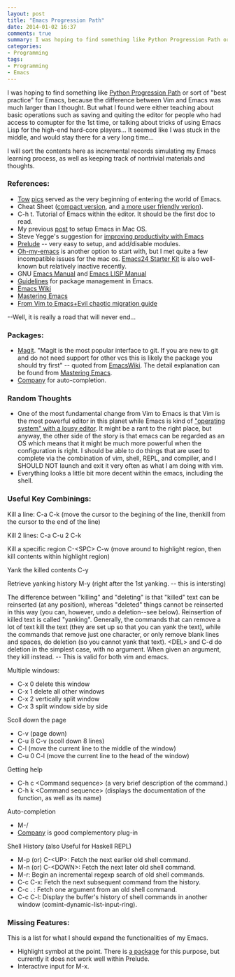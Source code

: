 ```yaml
---
layout: post
title: "Emacs Progression Path"
date: 2014-01-02 16:37
comments: true
summary: I was hoping to find something like Python Progression Path or sort of "best practice" for Emacs. But what I found were either teaching about basic operations or talking about tricks of using Emacs Lisp. So I am trying to make a path by myself, so that I would not be stuck in the middle (like forever..).
categories:
- Programming
tags:
- Programming
- Emacs
---
```


I was hoping to find something like [Python Progression Path](http://stackoverflow.com/questions/2573135/python-progression-path-from-apprentice-to-guru) or sort of "best practice" for Emacs, because the difference between Vim and Emacs was much larger than I thought. But what I found were either teaching about basic operations such as saving and quiting the editor for people who had access to comupter for the 1st time, or talking about tricks of using Emacs Lisp for the high-end hard-core players... It seemed like I was stuck in the middle, and would stay there for a very long time...

I will sort the contents here as incremental records simulating my Emacs learning process, as well as keeping track of nontrivial materials and thoughts.

### References:

* [Tow](http://sachachua.com/blog/2013/05/how-to-learn-emacs-a-hand-drawn-one-pager-for-beginners/) [pics](http://sachachua.com/p/26006) served as the very beginning of entering the world of Emacs.
* Cheat Sheet ([compact version](http://refcards.com/docs/gildeas/gnu-emacs/emacs-refcard-a4.pdf), and [a more user friendly verion](http://cs.iupui.edu/~kweimer/EmacsCheatSheet.pdf)).
* C-h t. Tutorial of Emacs within the editor. It should be the first doc to read.
* My previous [post](http://wqiong.com/blog/2013/07/01/setup-emacs-in-mac-os/) to setup Emacs in Mac OS.
* Steve Yegge's suggestion for [improving productivity with Emacs](https://sites.google.com/site/steveyegge2/effective-emacs)
* [Prelude](http://batsov.com/prelude/) -- very easy to setup, and add/disable modules.
* [Oh-my-emacs](https://github.com/xiaohanyu/oh-my-emacs) is another option to start with, but I met quite a few incompatible issues for the mac os. [Emacs24 Starter Kit](https://github.com/eschulte/emacs24-starter-kit) is also well-known but relatively inactive recently.
* GNU [Emacs Manual](http://www.gnu.org/software/emacs/manual/html_node/emacs/index.html) and [Emacs LISP Manual](http://www.gnu.org/software/emacs/manual/html_node/elisp/)
* [Guidelines](http://batsov.com/articles/2012/02/19/package-management-in-emacs-the-good-the-bad-and-the-ugly/) for package management in Emacs.
* [Emacs Wiki](http://www.emacswiki.org/emacs/)
* [Mastering Emacs](http://www.masteringemacs.org/)
* [From Vim to Emacs+Evil chaotic migration guide](http://juanjoalvarez.net/es/detail/2014/sep/19/vim-emacsevil-chaotic-migration-guide/)

--Well, it is really a road that will never end...

### Packages:

* [Magit](https://github.com/magit/magit). "Magit is the most popular interface to git. If you are new to git and do not need support for other vcs this is likely the package you should try first" -- quoted from [EmacsWiki](http://www.emacswiki.org/emacs/Git). The detail explanation can be found from [Mastering Emacs](http://www.masteringemacs.org/articles/2013/12/06/introduction-magit-emacs-mode-git/).
* [Company](http://company-mode.github.io/) for auto-completion.

### Random Thoughts
* One of the most fundamental change from Vim to Emacs is that Vim is the most powerful editor in this planet while Emacs is kind of ["operating system" with a lousy editor](http://c2.com/cgi/wiki?EmacsAsOperatingSystem). It might be a rant to the right place, but anyway, the other side of the story is that emacs can be regarded as an OS which means that it might be much more powerful when the configuration is right. I should be able to do things that are used to complete via the combination of vim, shell, REPL, and compiler, and I SHOULD NOT launch and exit it very often as what I am doing with vim.
* Everything looks a little bit more decent within the emacs,
  including the shell.


### Useful Key Combinings:

Kill a line:
C-a C-k (move the cursor to the begining of the line, thenkill from the cursor to the end of the line)

Kill 2 lines: C-a C-u 2 C-k

Kill a specific region
C-\<SPC\> C-w (move around to highlight region, then kill contents within highlight region)

Yank the killed contents C-y

Retrieve yanking history
M-y (right after the 1st yanking. -- this is intersting)

The difference between "killing" and "deleting" is that "killed" text
can be reinserted (at any position), whereas "deleted" things cannot
be reinserted in this way (you can, however, undo a deletion--see below).
Reinsertion of killed text is called "yanking".  Generally, the
commands that can remove a lot of text kill the text (they are set up so
that you can yank the text), while the commands that remove just one
character, or only remove blank lines and spaces, do deletion (so you
cannot yank that text).  \<DEL\> and C-d do deletion in the simplest
case, with no argument.  When given an argument, they kill instead.
-- This is valid for both vim and emacs.

Multiple windows:
- C-x 0  delete this window
- C-x 1  delete all other windows
- C-x 2  vertically split window
- C-x 3  split window side by side

Scoll down the page
- C-v (page down)
- C-u 8 C-v (scoll down 8 lines)
- C-l (move the current line to the middle of the window)
- C-u 0 C-l (move the current line to the head of the window)

Getting help
- C-h c \<Command sequence\>   (a very brief description of the command.)
- C-h k \<Command sequence\>   (displays the documentation of the function, as well as its name)

Auto-completion
- M-/
- [Company](http://company-mode.github.io/) is good complementory plug-in

Shell History (also Useful for Haskell REPL)
- M-p (or) C-\<UP\>: Fetch the next earlier old shell command.
- M-n (or) C-\<DOWN\>: Fetch the next later old shell command.
- M-r: Begin an incremental regexp search of old shell commands.
- C-c C-x: Fetch the next subsequent command from the history.
- C-c . : Fetch one argument from an old shell command.
- C-c C-l: Display the buffer's history of shell commands in another window (comint-dynamic-list-input-ring).

### Missing Features:

This is a list for what I should expand the functionalities of my Emacs.

* Highlight symbol at the point. There is [a package](http://www.emacswiki.org/emacs/HighlightSymbol) for this purpose, but currently it does not work well within Prelude.
* Interactive input for M-x.
